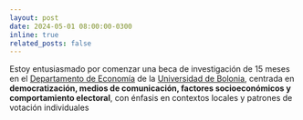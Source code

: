 ```yaml
---
layout: post
date: 2024-05-01 08:00:00-0300
inline: true
related_posts: false
---
```


Estoy entusiasmado por comenzar una beca de investigación de 15 meses en el [Departamento de Economía](https://dse.unibo.it/en) de la [Universidad de Bolonia](https://www.unibo.it/en/homepage), centrada en <b>democratización, medios de comunicación, factores socioeconómicos y comportamiento electoral</b>, con énfasis en contextos locales y patrones de votación individuales

